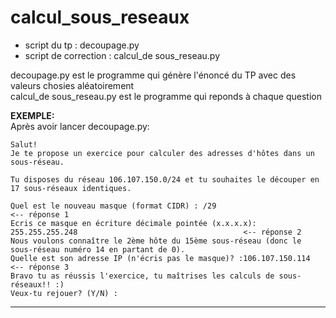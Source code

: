 # calcul_sous_reseaux #  

- script du tp : decoupage.py
- script de correction : calcul_de sous_reseau.py  

decoupage.py est le programme qui génère l'énoncé du TP avec des valeurs chosies aléatoirement  
calcul_de sous_reseau.py est le programme qui reponds à chaque question  


**EXEMPLE:**  
Après avoir lancer decoupage.py:  
```
Salut!
Je te propose un exercice pour calculer des adresses d'hôtes dans un sous-réseau.  
  
Tu disposes du réseau 106.107.150.0/24 et tu souhaites le découper en 17 sous-réseaux identiques.  

Quel est le nouveau masque (format CIDR) : /29                                                              <-- réponse 1
Ecris ce masque en écriture décimale pointée (x.x.x.x): 255.255.255.248                                     <-- réponse 2
Nous voulons connaître le 2ème hôte du 15ème sous-réseau (donc le sous-réseau numéro 14 en partant de 0).  
Quelle est son adresse IP (n'écris pas le masque)? :106.107.150.114                                         <-- réponse 3
Bravo tu as réussis l'exercice, tu maîtrises les calculs de sous-réseaux!! :)  
Veux-tu rejouer? (Y/N) :  
```

------------------------------------------------------------------------------------------------------------------
